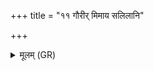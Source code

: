 +++
title = "११ गौरीर् मिमाय सलिलानि"

+++
<details><summary>मूलम् (GR)</summary>

गौरीर् मिमाय सलिलानि तक्षत्य्  
एकपदी द्विपदी सा चतुष्पदी ।  
अष्टापदी नवपदी बभूवुषी  
सहस्राक्षरा भुवनस्य पङ्क्तिस्  
तस्याः समुद्रा अधि वि क्षरन्ति ॥
</details>